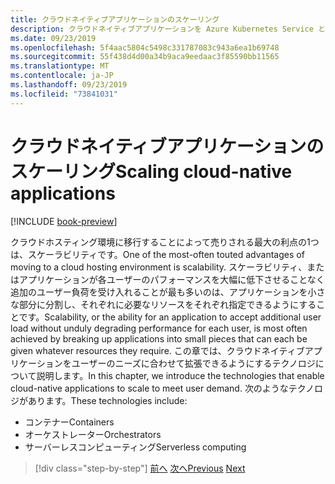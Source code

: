 ```yaml
---
title: クラウドネイティブアプリケーションのスケーリング
description: クラウドネイティブアプリケーションを Azure Kubernetes Service と Azure Functions に拡張して、コスト効率に優れた方法でユーザーの要求を満たすことができます。
ms.date: 09/23/2019
ms.openlocfilehash: 5f4aac5804c5498c331787083c943a6ea1b69748
ms.sourcegitcommit: 55f438d4d00a34b9aca9eedaac3f85590bb11565
ms.translationtype: MT
ms.contentlocale: ja-JP
ms.lasthandoff: 09/23/2019
ms.locfileid: "73841031"
---
```

# <a name="scaling-cloud-native-applications"></a><span data-ttu-id="acfe2-103">クラウドネイティブアプリケーションのスケーリング</span><span class="sxs-lookup"><span data-stu-id="acfe2-103">Scaling cloud-native applications</span></span>

[!INCLUDE [book-preview](../../../includes/book-preview.md)]

<span data-ttu-id="acfe2-104">クラウドホスティング環境に移行することによって売りされる最大の利点の1つは、スケーラビリティです。</span><span class="sxs-lookup"><span data-stu-id="acfe2-104">One of the most-often touted advantages of moving to a cloud hosting environment is scalability.</span></span> <span data-ttu-id="acfe2-105">スケーラビリティ、またはアプリケーションが各ユーザーのパフォーマンスを大幅に低下させることなく追加のユーザー負荷を受け入れることが最も多いのは、アプリケーションを小さな部分に分割し、それぞれに必要なリソースをそれぞれ指定できるようにすることです。</span><span class="sxs-lookup"><span data-stu-id="acfe2-105">Scalability, or the ability for an application to accept additional user load without unduly degrading performance for each user, is most often achieved by breaking up applications into small pieces that can each be given whatever resources they require.</span></span> <span data-ttu-id="acfe2-106">この章では、クラウドネイティブアプリケーションをユーザーのニーズに合わせて拡張できるようにするテクノロジについて説明します。</span><span class="sxs-lookup"><span data-stu-id="acfe2-106">In this chapter, we introduce the technologies that enable cloud-native applications to scale to meet user demand.</span></span> <span data-ttu-id="acfe2-107">次のようなテクノロジがあります。</span><span class="sxs-lookup"><span data-stu-id="acfe2-107">These technologies include:</span></span>

- <span data-ttu-id="acfe2-108">コンテナー</span><span class="sxs-lookup"><span data-stu-id="acfe2-108">Containers</span></span>
- <span data-ttu-id="acfe2-109">オーケストレーター</span><span class="sxs-lookup"><span data-stu-id="acfe2-109">Orchestrators</span></span>
- <span data-ttu-id="acfe2-110">サーバーレスコンピューティング</span><span class="sxs-lookup"><span data-stu-id="acfe2-110">Serverless computing</span></span>

>[!div class="step-by-step"]
><span data-ttu-id="acfe2-111">[前へ](centralized-configuration.md)
>[次へ](leverage-containers-orchestrators.md)</span><span class="sxs-lookup"><span data-stu-id="acfe2-111">[Previous](centralized-configuration.md)
[Next](leverage-containers-orchestrators.md)</span></span>
